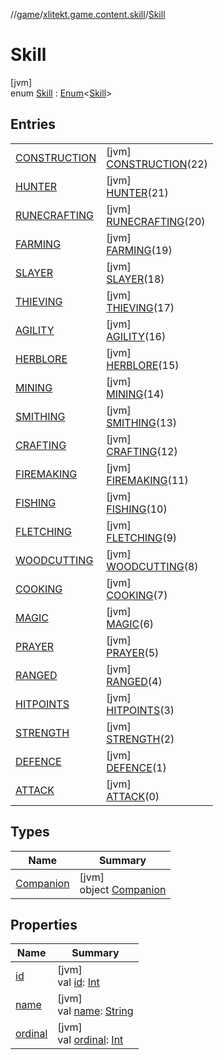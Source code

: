 //[game](../../../index.md)/[xlitekt.game.content.skill](../index.md)/[Skill](index.md)

# Skill

[jvm]\
enum [Skill](index.md) : [Enum](https://kotlinlang.org/api/latest/jvm/stdlib/kotlin/-enum/index.html)&lt;[Skill](index.md)&gt;

## Entries

| | |
|---|---|
| [CONSTRUCTION](-c-o-n-s-t-r-u-c-t-i-o-n/index.md) | [jvm]<br>[CONSTRUCTION](-c-o-n-s-t-r-u-c-t-i-o-n/index.md)(22) |
| [HUNTER](-h-u-n-t-e-r/index.md) | [jvm]<br>[HUNTER](-h-u-n-t-e-r/index.md)(21) |
| [RUNECRAFTING](-r-u-n-e-c-r-a-f-t-i-n-g/index.md) | [jvm]<br>[RUNECRAFTING](-r-u-n-e-c-r-a-f-t-i-n-g/index.md)(20) |
| [FARMING](-f-a-r-m-i-n-g/index.md) | [jvm]<br>[FARMING](-f-a-r-m-i-n-g/index.md)(19) |
| [SLAYER](-s-l-a-y-e-r/index.md) | [jvm]<br>[SLAYER](-s-l-a-y-e-r/index.md)(18) |
| [THIEVING](-t-h-i-e-v-i-n-g/index.md) | [jvm]<br>[THIEVING](-t-h-i-e-v-i-n-g/index.md)(17) |
| [AGILITY](-a-g-i-l-i-t-y/index.md) | [jvm]<br>[AGILITY](-a-g-i-l-i-t-y/index.md)(16) |
| [HERBLORE](-h-e-r-b-l-o-r-e/index.md) | [jvm]<br>[HERBLORE](-h-e-r-b-l-o-r-e/index.md)(15) |
| [MINING](-m-i-n-i-n-g/index.md) | [jvm]<br>[MINING](-m-i-n-i-n-g/index.md)(14) |
| [SMITHING](-s-m-i-t-h-i-n-g/index.md) | [jvm]<br>[SMITHING](-s-m-i-t-h-i-n-g/index.md)(13) |
| [CRAFTING](-c-r-a-f-t-i-n-g/index.md) | [jvm]<br>[CRAFTING](-c-r-a-f-t-i-n-g/index.md)(12) |
| [FIREMAKING](-f-i-r-e-m-a-k-i-n-g/index.md) | [jvm]<br>[FIREMAKING](-f-i-r-e-m-a-k-i-n-g/index.md)(11) |
| [FISHING](-f-i-s-h-i-n-g/index.md) | [jvm]<br>[FISHING](-f-i-s-h-i-n-g/index.md)(10) |
| [FLETCHING](-f-l-e-t-c-h-i-n-g/index.md) | [jvm]<br>[FLETCHING](-f-l-e-t-c-h-i-n-g/index.md)(9) |
| [WOODCUTTING](-w-o-o-d-c-u-t-t-i-n-g/index.md) | [jvm]<br>[WOODCUTTING](-w-o-o-d-c-u-t-t-i-n-g/index.md)(8) |
| [COOKING](-c-o-o-k-i-n-g/index.md) | [jvm]<br>[COOKING](-c-o-o-k-i-n-g/index.md)(7) |
| [MAGIC](-m-a-g-i-c/index.md) | [jvm]<br>[MAGIC](-m-a-g-i-c/index.md)(6) |
| [PRAYER](-p-r-a-y-e-r/index.md) | [jvm]<br>[PRAYER](-p-r-a-y-e-r/index.md)(5) |
| [RANGED](-r-a-n-g-e-d/index.md) | [jvm]<br>[RANGED](-r-a-n-g-e-d/index.md)(4) |
| [HITPOINTS](-h-i-t-p-o-i-n-t-s/index.md) | [jvm]<br>[HITPOINTS](-h-i-t-p-o-i-n-t-s/index.md)(3) |
| [STRENGTH](-s-t-r-e-n-g-t-h/index.md) | [jvm]<br>[STRENGTH](-s-t-r-e-n-g-t-h/index.md)(2) |
| [DEFENCE](-d-e-f-e-n-c-e/index.md) | [jvm]<br>[DEFENCE](-d-e-f-e-n-c-e/index.md)(1) |
| [ATTACK](-a-t-t-a-c-k/index.md) | [jvm]<br>[ATTACK](-a-t-t-a-c-k/index.md)(0) |

## Types

| Name | Summary |
|---|---|
| [Companion](-companion/index.md) | [jvm]<br>object [Companion](-companion/index.md) |

## Properties

| Name | Summary |
|---|---|
| [id](id.md) | [jvm]<br>val [id](id.md): [Int](https://kotlinlang.org/api/latest/jvm/stdlib/kotlin/-int/index.html) |
| [name](../../xlitekt.game.content.vars/-var-type/-v-a-r_-p-l-a-y-e-r/index.md#-372974862%2FProperties%2F440369633) | [jvm]<br>val [name](../../xlitekt.game.content.vars/-var-type/-v-a-r_-p-l-a-y-e-r/index.md#-372974862%2FProperties%2F440369633): [String](https://kotlinlang.org/api/latest/jvm/stdlib/kotlin/-string/index.html) |
| [ordinal](../../xlitekt.game.content.vars/-var-type/-v-a-r_-p-l-a-y-e-r/index.md#-739389684%2FProperties%2F440369633) | [jvm]<br>val [ordinal](../../xlitekt.game.content.vars/-var-type/-v-a-r_-p-l-a-y-e-r/index.md#-739389684%2FProperties%2F440369633): [Int](https://kotlinlang.org/api/latest/jvm/stdlib/kotlin/-int/index.html) |
